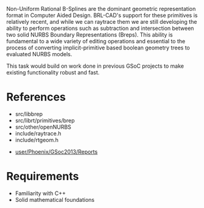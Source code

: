 Non-Uniform Rational B-Splines are the dominant geometric representation
format in Computer Aided Design. BRL-CAD's support for these primitives
is relatively recent, and while we can raytrace them we are still
developing the ability to perform operations such as subtraction and
intersection between two solid NURBS Boundary Representations (Breps).
This ability is fundamental to a wide variety of editing operations and
essential to the process of converting implicit-primitive based boolean
geometry trees to evaluated NURBS models.

This task would build on work done in previous GSoC projects to make
existing functionality robust and fast.

# References

-   src/libbrep
-   src/librt/primitives/brep
-   src/other/openNURBS
-   include/raytrace.h
-   include/rtgeom.h

<!-- -->

-   [user/Phoenix/GSoc2013/Reports](/wiki/user/Phoenix/GSoc2013/Reports)

# Requirements

-   Familiarity with C++
-   Solid mathematical foundations
